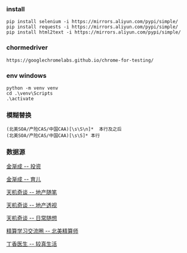 ### install
    pip install selenium -i https://mirrors.aliyun.com/pypi/simple/
    pip install requests -i https://mirrors.aliyun.com/pypi/simple/
    pip install html2text -i https://mirrors.aliyun.com/pypi/simple/

### chormedriver
    https://googlechromelabs.github.io/chrome-for-testing/


### env windows
    python -m venv venv
    cd .\venv\Scripts
    .\activate

### 模糊替换
    (北美SOA/产险CAS/中国CAA)[\s\S\n]*  本行及之后
    (北美SOA/产险CAS/中国CAA)[\s\S]* 本行


### 数据源
[金渐成 -- 投资](https://mp.weixin.qq.com/mp/appmsgalbum?__biz=Mzg2NTkwNTM4MA==&action=getalbum&album_id=3896715541905326087&is_reverse=1)

[金渐成 -- 育儿](https://mp.weixin.qq.com/mp/appmsgalbum?__biz=Mzg2NTkwNTM4MA==&action=getalbum&album_id=3932943505567170582&is_reverse=1)

[天机奇谈 -- 地产随笔](https://mp.weixin.qq.com/mp/appmsgalbum?__biz=Mzg2OTkwNzE4MA==&action=getalbum&album_id=2861896433740955648)

[天机奇谈 -- 地产透视](https://mp.weixin.qq.com/mp/appmsgalbum?__biz=Mzg2OTkwNzE4MA==&action=getalbum&album_id=2861890111381323779)

[天机奇谈 -- 日常随想](https://mp.weixin.qq.com/mp/appmsgalbum?__biz=Mzg2OTkwNzE4MA==&action=getalbum&album_id=3715248304800841730&is_reverse=1)

[精算学习交流圈 -- 北美精算师](https://mp.weixin.qq.com/mp/appmsgalbum?__biz=Mzg5ODgxNDE0NQ==&action=getalbum&album_id=2482089104038428675)

[丁香医生 -- 较真生活](https://mp.weixin.qq.com/mp/appmsgalbum?__biz=MjA1ODMxMDQwMQ==&action=getalbum&album_id=3954806586270433294)